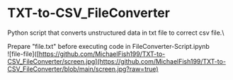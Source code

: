 # TXT-to-CSV_FileConverter
Python script that converts unstructured data in txt file to correct csv file.\

Prepare "file.txt" before executing code in FileConverter-Script.ipynb\
![file-file]([https://github.com/MichaelFish199/TXT-to-CSV_FileConverter/screen.jpg](https://github.com/MichaelFish199/TXT-to-CSV_FileConverter/blob/main/screen.jpg?raw=true)
